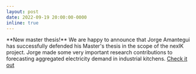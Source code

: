 ```yaml
---
layout: post
date: 2022-09-19 20:00:00-0000
inline: true
---
```

<div class='specialParagraph' markdown='1'>
**New master thesis!** We are happy to announce that Jorge Amantegui has successfully defended his Master's thesis in the scope of the nexIK project. Jorge made some very important research contributions to forecasting aggregated electricity demand in industrial kitchens. <a href="https://fenix.tecnico.ulisboa.pt/cursos/mege/dissertacao/846778572214403" target="_blank">Check it out</a>
</div>
